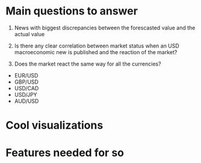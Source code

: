 # Main questions to answer

1. News with biggest discrepancies between the forescasted value and the actual value
 
2. Is there any clear correlation between market status when an USD macroeconomic new is published and the reaction of the market?

3. Does the market react the same way for all the currencies? 
  - EUR/USD
  - GBP/USD
  - USD/CAD
  - USD/JPY
  - AUD/USD
  


# Cool visualizations


# Features needed for so

